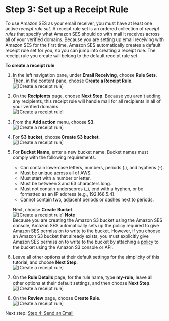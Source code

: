 # Step 3: Set up a Receipt Rule<a name="receiving-email-getting-started-receipt-rule"></a>

To use Amazon SES as your email receiver, you must have at least one active *receipt rule set*\. A receipt rule set is an ordered collection of *receipt rules* that specify what Amazon SES should do with mail it receives across all of your verified domains\. Because you are setting up email receiving with Amazon SES for the first time, Amazon SES automatically creates a default receipt rule set for you, so you can jump into creating a receipt rule\. The receipt rule you create will belong to the default receipt rule set\. 

**To create a receipt rule**

1. In the left navigation pane, under **Email Receiving**, choose **Rule Sets**\. Then, in the content pane, choose **Create a Receipt Rule**\.   
![\[Create a receipt rule\]](http://docs.aws.amazon.com/ses/latest/DeveloperGuide/images/getting_started_receiving_rule_1.png)

1. On the **Recipients** page, choose **Next Step**\. Because you aren't adding any recipients, this receipt rule will handle mail for all recipients in all of your verified domains\.  
![\[Create a receipt rule\]](http://docs.aws.amazon.com/ses/latest/DeveloperGuide/images/getting_started_receiving_rule_2.png)

1. From the **Add action** menu, choose **S3**\.  
![\[Create a receipt rule\]](http://docs.aws.amazon.com/ses/latest/DeveloperGuide/images/getting_started_receiving_rule_3.png)

1. For **S3 bucket**, choose **Create S3 bucket**\.  
![\[Create a receipt rule\]](http://docs.aws.amazon.com/ses/latest/DeveloperGuide/images/getting_started_receiving_rule_4.png)

1. For **Bucket Name**, enter a new bucket name\. Bucket names must comply with the following requirements\.
   + Can contain lowercase letters, numbers, periods \(\.\), and hyphens \(\-\)\.
   + Must be unique across all of AWS\.
   + Must start with a number or letter\.
   + Must be between 3 and 63 characters long\.
   + Must not contain underscores \(\_\), end with a hyphen, or be formatted as an IP address \(e\.g\., 192\.168\.5\.4\)\.
   + Cannot contain two, adjacent periods or dashes next to periods\.

   Next, choose **Create Bucket**\.  
![\[Create a receipt rule\]](http://docs.aws.amazon.com/ses/latest/DeveloperGuide/images/getting_started_receiving_rule_5.png)
**Note**  
Because you are creating the Amazon S3 bucket using the Amazon SES console, Amazon SES automatically sets up the policy required to give Amazon SES permission to write to the bucket\. However, if you choose an Amazon S3 bucket that already exists, you must explicitly give Amazon SES permission to write to the bucket by attaching a [policy](http://docs.aws.amazon.com/ses/latest/DeveloperGuide/receiving-email-permissions.html) to the bucket using the Amazon S3 console or API\.

1. Leave all other options at their default settings for the simplicity of this tutorial, and choose **Next Step**\.  
![\[Create a receipt rule\]](http://docs.aws.amazon.com/ses/latest/DeveloperGuide/images/getting_started_receiving_rule_6.png)

1. On the **Rule Details** page, for the rule name, type **my\-rule**, leave all other options at their default settings, and then choose **Next Step**\.  
![\[Create a receipt rule\]](http://docs.aws.amazon.com/ses/latest/DeveloperGuide/images/getting_started_receiving_rule_7.png)

1. On the **Review** page, choose **Create Rule**\.  
![\[Create a receipt rule\]](http://docs.aws.amazon.com/ses/latest/DeveloperGuide/images/getting_started_receiving_rule_8.png)

Next step: [Step 4: Send an Email](receiving-email-getting-started-send.md)